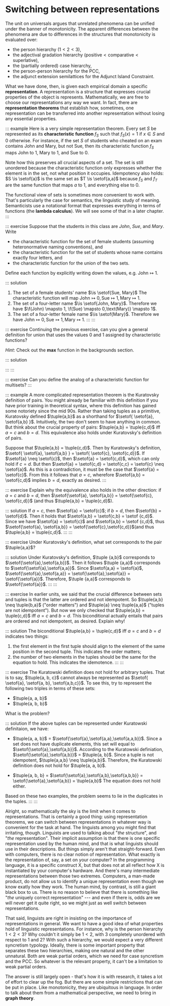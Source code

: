 # Switching between representations

The unit on universals argues that unrelated phenomena can be unified under the banner of monotonicity.
The apparent differences between the phenomena are due to differences in the structures that monotonicity is evaluated over:

- the person hierarchy ($1 < 2 < 3$),
- the adjectival gradation hierarchy ($\text{positive} < \text{comparative} < \text{superlative}$),
- the (partially ordered) case hierarchy,
- the person-person hierarchy for the PCC,
- the adjunct extension semilattices for the Adjunct Island Constraint.

What we have done, then, is given each empirical domain a specific **representation**.
A representation is a structure that expresses crucial properties of the object is represents.
Mathematically, we are free to choose our representations any way we want.
In fact, there are **representation theorems** that establish how, sometimes, one representation can be transferred into another representation without losing any essential properties.

::: example
Here is a very simple representation theorem.
Every set $S$ be represented as its **characteristic function** $f_S$ such that $f_S(x) = 1$ if $x \in S$ and $0$ otherwise.
For instance, if the set $S$ of students who cheated on an exam contains John and Mary, but not Sue, then its characteristic function $f_S$ maps John to $1$, Mary to $1$, and Sue to $0$.

Note how this preserves all crucial aspects of a set.
The set is still unordered because the characteristic function only expresses whether the element is in the set, not what position it occupies.
Idempotency also holds: $S \is \setof{a}$ is the same set as $T \is \setof{a,a}$ because $f_S$ and $f_T$ are the same function that maps $a$ to $1$, and everything else to $0$.

The functional view of sets is sometimes more convenient to work with.
That's particularly the case for semantics, the linguistic study of meaning.
Semanticists use a notational format that expresses everything in terms of functions (the **lambda calculus**).
We will see some of that in a later chapter.
:::

::: exercise
Suppose that the students in this class are
*John*,
*Sue*, and
*Mary*.
Write

- the characteristic function for the set of female students (assuming heteronormative naming conventions), and 
- the characteristic function for the set of students whose name contains exactly four letters, and
- the characteristic function for the union of the two sets.

Define each function by explicitly writing down the values, e.g. $\text{John} \mapsto 1$.

::: solution
1. The set of a female students' name $\is \setof{Sue, Mary}$ The characteristic function will map $\text{John} \mapsto 0, \text{Sue} \mapsto 1,\text{Mary} \mapsto 1$.
1. The set of a four-letter name $\is \setof{John, Mary}$. Therefore we have $\f(John) \mapsto 1, \f(Sue) \mapsto 0,\text(Mary)} \mapsto 1$.
1. The set of a four-letter female name $\is \setof{Mary}$. Therefore we have $\text{John} \mapsto 0, \text{Sue} \mapsto 1,\text{Mary} \mapsto 1$.
:::
:::

::: exercise
Continuing the previous exercise, can you give a general definition for union that uses the values 0 and 1 assigned by characteristic functions?

*Hint*: Check out the **max** function in the backgrounds section.

::: solution

:::
:::

::: exercise
Can you define the analog of a characteristic function for multisets?
:::

::: example
A more complicated representation theorem is the Kuratovsky definition of pairs.
You might already be familiar with this definition if you have prior training in theoretical syntax, where this definition has gained some notoriety since the mid 90s.
Rather than taking tuples as a primitive, Kuratovsky defined $\tuple{a,b}$ as a shorthand for $\setof{ \setof{a}, \setof{a,b} }$.
Intuitively, the two don't seem to have anything in common.
But think about the crucial property of pairs: $\tuple{a,b} = \tuple{c,d}$ iff $a = c$ and $b = d$.
This equivalence also holds under Kuratovsky's definition of pairs.


Suppose that $\tuple{a,b} = \tuple{c,d}$.
Then by Kuratowsky's definition, $\setof{ \setof{a}, \setof{a,b} } = \setof{ \setof{c}, \setof{c,d}}$.
If $\setof{a} \neq \setof{c}$, then $\setof{a} = \setof{c,d}$, which can only hold if $c = d$.
But then $\setof{a} = \setof{c,d} = \setof{c,c} = \setof{c} \neq \setof{a}$.
As this is a contradiction, it must be the case that $\setof{a} = \setof{c}$.
From this it follows that $a = c$, wherefore $\setof{a,b} = \setof{c,d}$ implies $b = d$, exactly as desired.
:::

::: exercise
Explain why the equivalence also holds in the other direction: if $a = c$ and $b = d$, then $\setof{\setof{a}, \setof{a,b}} = \setof{\setof{c}, \setof{c,d}}$ (and thus $\tuple{a,b} = \tuple{c,d}$).

::: solution
If $a = c$, then $\setof{a} = \setof{c}$; 
if $b = d$, then $\setof{b} = \setof{d}$.
Then it holds that $\setof{a,b} = \setof{c,b} = \setof {c,d}$. 
Since we have $\setof{a} = \setof{c}$ and $\setof{a,b} = \setof {c,d}$, 
 thus $\setof{\setof{a}, \setof{a,b}} = \setof{\setof{c},\setof{c,d}}$(and thus $\tuple{a,b} = \tuple{c,d}$.
:::
:::

::: exercise
Under Kuratovsky's definition, what set corresponds to the pair $\tuple{a,a}$?

::: solution
Under Kuratovsky's definition, $\tuple {a,b}$ corresponds to $\setof{\setof{a},\setof{a,b}}$.
Then it follows $\tuple {a,a}$ corresponds to $\setof{\setof{a},\setof{a,a}}$.
Since $\setof{a,a} = \setof{a}$, $\setof{\setof{a},\setof{a,a}} = \setof{\setof{a},\setof{a}} = \setof{\setof{a}}$.
Therefore, $\tuple {a,a}$ corresponds to $\setof{\setof{a}}$.
:::
:::

::: exercise
In earlier units, we said that the crucial difference between sets and tuples is that the latter are ordered and not idempotent.
So $\tuple{a,b} \neq \tuple{b,a}$ ("order matters") and $\tuple{a} \neq \tuple{a,a}$ ("tuples are not idempotent").
But now we only checked that $\tuple{a,b} = \tuple{c,d}$ iff $a = c$ and $b = d$.
This biconditional actually entails that pairs are ordered and not idempotent, as desired.
Explain why!

::: solution
The biconditional $\tuple{a,b} = \tuple{c,d}$ iff $a = c$ and $b = d$ indicates two things:
1. the first element in the first tuple should align to the element of the same position in the second tuple. This indicates the order matters;
1. the number of two elements in the tuples should be the same for the equation to hold. This indicates the idemotence.
:::
:::

::: exercise
The Kuratowski definition does not hold for arbitrary tuples.
That is to say, $\tuple{a, b, c}$ cannot always be represented as $\setof{ \setof{a}, \setof{a, b}, \setof{a,b,c}}$.
To see this, try to represent the following two triples in terms of these sets:


- $\tuple{a, a, b}$
- $\tuple{a, b, b}$


What is the problem?

::: solution
If the above tuples can be represented under Kuratowski definitaion, we have:
- $\tuple{a, a, b}$ = $\setof{\setof{a},\setof{a,a},\setof{a,a,b}}$. Since a set does not have duplicate elements, this set will equal to $\setof{\setof{a},\setof{a,b}}$. According to the Kuratowski definiation, $\setof{\setof{a},\setof{a,b}}$ =  $\tuple{a, b}$. Since a tuple is not idempotent, $\tuple{a,a,b} \neq \tuple{a,b}$. Therefore, the Kuratowski definition does not hold for $\tuple{a, a, b}$.

- $\tuple{a, b, b} = $\setof{\setof{a},\setof{a,b},\setof{a,b,b}} = \setof{\setof{a},\setof{a,b}} = \tuple{a,b}$
The equation does not hold either. 

Based on these two examples, the problem seems to lie in the duplicates in the tuples. 
:::
:::

Alright, so mathematically the sky is the limit when it comes to representations.
That is certainly a good thing: using representation theorems, we can switch between representations in whatever way is convenient for the task at hand.
The linguists among you might find that irritating, though.
Linguists are used to talking about "*the* structure", and "*the* representation".
Their implicit assumption is that there is one specific representation used by the human mind, and that is what linguists should use in their descriptions.
But things simply aren't that straight-forward.
Even with computers, there is no clear notion of representation.
What exactly is the representation of, say, a set on your computer?
In the programming language, it is a specific construct X, but that does not at all reflect how X is instantiated by your computer's hardware.
And there's many intermediate representations between those two extremes.
Computers, a man-made product, do not allow us to identify a unique representation even though we know exatly how they work.
The human mind, by contrast, is still a giant black box to us.
There is no reason to believe that there is something like "*the* uniquely correct representation" --- and even if there is, odds are we will never get it quite right, so we might just as well switch between representations.

That said, linguists are right in insisting on the importance of representations in general.
We want to have a good idea of what properties hold of linguistic representations.
For instance, why is the person hierarchy $1 < 2 < 3$?
Why couldn't it simply be $1 < 2$, with $3$ completely unordered with respect to $1$ and $2$?
With such a hierarchy, we would expect a very different syncretism typology.
Ideally, there is some important property that separates these two hierarchies, making one natural and the other unnatural.
Both are weak partial orders, which we need for case syncretism and the PCC.
So whatever is the relevant property, it can't be a limitation to weak partial orders.

The answer is still largely open - that's how it is with research, it takes a lot of effort to clear up the fog.
But there are some simple restrictions that can be put in place.
Like monotonicity, they are ubiquitous in language.
In order to talk about them from a mathematical perspective, we need to bring in **graph theory**.
